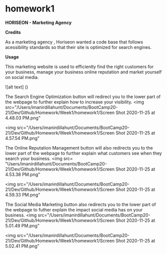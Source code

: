 # homework1

**HORISEON - Marketing Agency**


**Credits**

As a marketing agency , Horiseon wanted a code base that follows acessibility standards so that their site is optimized for search engines. 

**Usage**

This marketing website is used to efficiently find the right customers for your business, manage your business online reputation and market yourself on social media. 

![alt text] ()

The Search Engine Optimization button will redirect you to the lower part of the webpage to further explain how to increase your visibility. 
 <img src="/Users/imanirdillahunt/Documents/BootCamp20-21/Dev/Github/Homework/Week1/homework1/Screen Shot 2020-11-25 at 4.48.03 PM.png"

 <img src="/Users/imanirdillahunt/Documents/BootCamp20-21/Dev/Github/Homework/Week1/homework1/Screen Shot 2020-11-25 at 4.57.54 PM.png"

The Online Reputation Management button will also redirects you to the lower part of the webpage to  further explain what customers see when they search your business.
<img src= "Users/imanirdillahunt/Documents/BootCamp20-21/Dev/Github/Homework/Week1/homework1/Screen Shot 2020-11-25 at 4.53.38 PM.png"

<img src="/Users/imanirdillahunt/Documents/BootCamp20-21/Dev/Github/Homework/Week1/homework1/Screen Shot 2020-11-25 at 4.59.33 PM.png"

The Social Media Marketing button also redirects you to the lower part of the webpage to futher explain the impact social media has on your business. 
<img src="/Users/imanirdillahunt/Documents/BootCamp20-21/Dev/Github/Homework/Week1/homework1/Screen Shot 2020-11-25 at 5.01.49 PM.png"

<img src="/Users/imanirdillahunt/Documents/BootCamp20-21/Dev/Github/Homework/Week1/homework1/Screen Shot 2020-11-25 at 5.02.41 PM.png"

